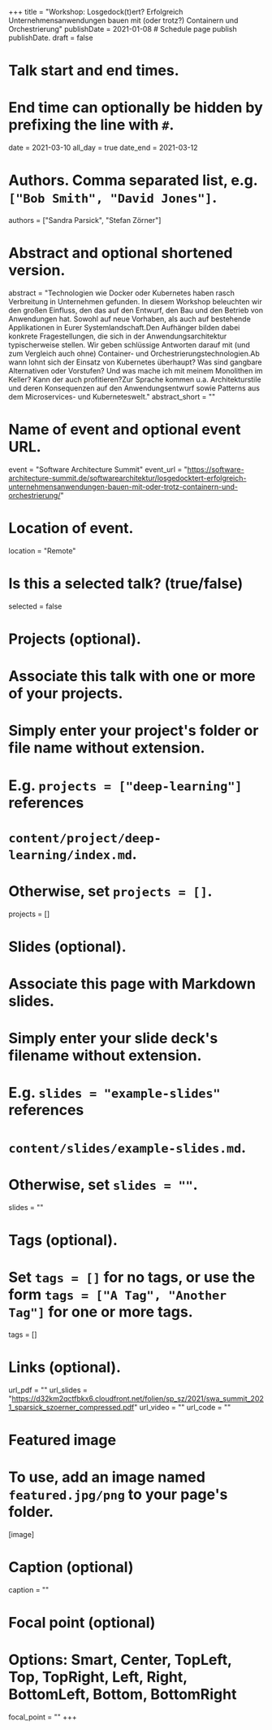 +++
title = "Workshop: Losgedock(t)ert? Erfolgreich Unternehmensanwendungen bauen mit (oder trotz?) Containern und Orchestrierung"
publishDate = 2021-01-08  # Schedule page publish publishDate.
draft = false

# Talk start and end times.
#   End time can optionally be hidden by prefixing the line with `#`.
date = 2021-03-10
all_day = true
date_end = 2021-03-12

# Authors. Comma separated list, e.g. `["Bob Smith", "David Jones"]`.
authors = ["Sandra Parsick", "Stefan Zörner"]

# Abstract and optional shortened version.
abstract = "Technologien wie Docker oder Kubernetes haben rasch Verbreitung in Unternehmen gefunden. In diesem Workshop beleuchten wir den großen Einfluss, den das auf den Entwurf, den Bau und den Betrieb von Anwendungen hat. Sowohl auf neue Vorhaben, als auch auf bestehende Applikationen in Eurer Systemlandschaft.Den Aufhänger bilden dabei konkrete Fragestellungen, die sich in der Anwendungsarchitektur typischerweise stellen. Wir geben schlüssige Antworten darauf mit (und zum Vergleich auch ohne) Container- und Orchestrierungstechnologien.Ab wann lohnt sich der Einsatz von Kubernetes überhaupt? Was sind gangbare Alternativen oder Vorstufen? Und was mache ich mit meinem Monolithen im Keller? Kann der auch profitieren?Zur Sprache kommen u.a. Architekturstile und deren Konsequenzen auf den Anwendungsentwurf sowie Patterns aus dem Microservices- und Kuberneteswelt."
abstract_short = ""

# Name of event and optional event URL.
event = "Software Architecture Summit"
event_url = "https://software-architecture-summit.de/softwarearchitektur/losgedocktert-erfolgreich-unternehmensanwendungen-bauen-mit-oder-trotz-containern-und-orchestrierung/"

# Location of event.
location = "Remote"

# Is this a selected talk? (true/false)
selected = false

# Projects (optional).
#   Associate this talk with one or more of your projects.
#   Simply enter your project's folder or file name without extension.
#   E.g. `projects = ["deep-learning"]` references
#   `content/project/deep-learning/index.md`.
#   Otherwise, set `projects = []`.
projects = []

# Slides (optional).
#   Associate this page with Markdown slides.
#   Simply enter your slide deck's filename without extension.
#   E.g. `slides = "example-slides"` references
#   `content/slides/example-slides.md`.
#   Otherwise, set `slides = ""`.
slides = ""

# Tags (optional).
#   Set `tags = []` for no tags, or use the form `tags = ["A Tag", "Another Tag"]` for one or more tags.
tags = []

# Links (optional).
url_pdf = ""
url_slides = "https://d32km2qctfbkx6.cloudfront.net/folien/sp_sz/2021/swa_summit_2021_sparsick_szoerner_compressed.pdf"
url_video = ""
url_code = ""

# Featured image
# To use, add an image named `featured.jpg/png` to your page's folder.
[image]
  # Caption (optional)
  caption = ""

  # Focal point (optional)
  # Options: Smart, Center, TopLeft, Top, TopRight, Left, Right, BottomLeft, Bottom, BottomRight
  focal_point = ""
+++
